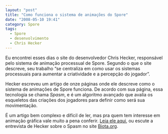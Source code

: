 ```yaml
---
layout: "post"
title: "Como funciona o sistema de animações do Spore"
date: "2008-05-10 19:41"
category: Spore
tags:
  - Spore
  - desenvolvimento
  - Chris Hecker
---
```


Eu encontrei esses dias o site do desenvolvedor Chris Hecker, responsável pelo sistema de animação processual de Spore. Segundo o que o site descreve, seu trabalho “se centraliza em como usar os sistemas processuais para aumentar a criatividade e a percepção do jogador”.

Hecker escreveu um artigo de onze páginas onde ele descreve como o sistema de animações de Spore funciona. De acordo com sua página, essa tecnologia se chama _Spasm_, e é um algoritmo avançado que avalia os esqueletos das criações dos jogadores para definir como será sua movimentação.

É um artigo bem complexo e difícil de ler, mas pra quem tem interesse em animação gráfica vale muito a pena conferir. [Leia ele aqui](http://www.chrishecker.com/Real-time_Motion_Retargeting_to_Highly_Varied_User-Created_Morphologies), ou escute a entrevista de Hecker sobre o Spasm no site [Biota.org](http://www.biota.org/podcast/live.html#17).
